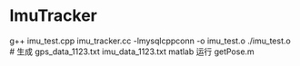 # ImuTracker

g++ imu_test.cpp imu_tracker.cc -lmysqlcppconn -o imu_test.o
./imu_test.o  # 生成 gps_data_1123.txt imu_data_1123.txt
matlab 运行 getPose.m
